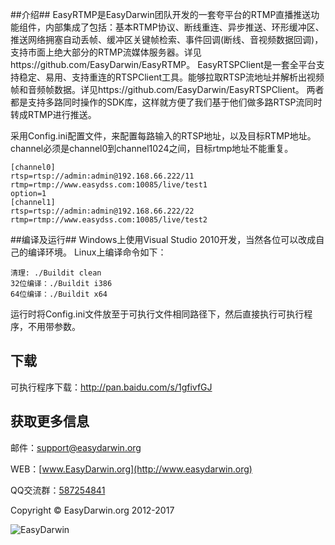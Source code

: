 ##介绍##
EasyRTMP是EasyDarwin团队开发的一套夸平台的RTMP直播推送功能组件，内部集成了包括：基本RTMP协议、断线重连、异步推送、环形缓冲区、推送网络拥塞自动丢帧、缓冲区关键帧检索、事件回调(断线、音视频数据回调)，支持市面上绝大部分的RTMP流媒体服务器。详见https://github.com/EasyDarwin/EasyRTMP。
EasyRTSPClient是一套全平台支持稳定、易用、支持重连的RTSPClient工具。能够拉取RTSP流地址并解析出视频帧和音频帧数据。详见https://github.com/EasyDarwin/EasyRTSPClient。
两者都是支持多路同时操作的SDK库，这样就方便了我们基于他们做多路RTSP流同时转成RTMP进行推送。

采用Config.ini配置文件，来配置每路输入的RTSP地址，以及目标RTMP地址。channel必须是channel0到channel1024之间，目标rtmp地址不能重复。

    [channel0]
	rtsp=rtsp://admin:admin@192.168.66.222/11
	rtmp=rtmp://www.easydss.com:10085/live/test1
	option=1
	[channel1]
	rtsp=rtsp://admin:admin@192.168.66.222/22
	rtmp=rtmp://www.easydss.com:10085/live/test2

##编译及运行##
Windows上使用Visual Studio 2010开发，当然各位可以改成自己的编译环境。
Linux上编译命令如下：

	清理:	./Buildit clean
	32位编译：./Buildit i386
	64位编译：./Buildit x64

运行时将Config.ini文件放至于可执行文件相同路径下，然后直接执行可执行程序，不用带参数。

## 下载 ##
可执行程序下载：http://pan.baidu.com/s/1gfivfGJ

## 获取更多信息 ##

邮件：[support@easydarwin.org](mailto:support@easydarwin.org) 

WEB：[www.EasyDarwin.org](http://www.easydarwin.org)

QQ交流群：[587254841](https://jq.qq.com/?_wv=1027&k=4ASE72a)

Copyright &copy; EasyDarwin.org 2012-2017

![EasyDarwin](http://www.easydarwin.org/skin/easydarwin/images/wx_qrcode.jpg)